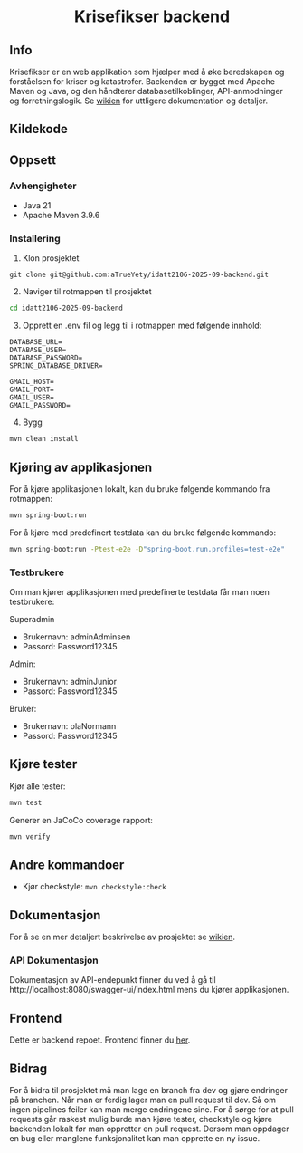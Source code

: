 <h1 align="center">Krisefikser backend</h1>

## Info
Krisefikser er en web applikation som hjælper med å øke beredskapen og forståelsen for kriser og katastrofer. Backenden er bygget med Apache Maven og Java, og den håndterer databasetilkoblinger, API-anmodninger og forretningslogik. Se [wikien](https://github.com/aTrueYety/idatt2106-2025-09-backend/wiki) for uttligere dokumentation og detaljer.

## Kildekode

## Oppsett
### Avhengigheter
- Java 21
- Apache Maven 3.9.6


### Installering
1. Klon prosjektet
```
git clone git@github.com:aTrueYety/idatt2106-2025-09-backend.git
```

2. Naviger til rotmappen til prosjektet
```bash
cd idatt2106-2025-09-backend
```

3. Opprett en .env fil og legg til i rotmappen med følgende innhold:
```env
DATABASE_URL=
DATABASE_USER=
DATABASE_PASSWORD=
SPRING_DATABASE_DRIVER=

GMAIL_HOST=
GMAIL_PORT=
GMAIL_USER=
GMAIL_PASSWORD=
```

4. Bygg
```bash
mvn clean install
```

## Kjøring av applikasjonen
For å kjøre applikasjonen lokalt, kan du bruke følgende kommando fra rotmappen:
```bash
mvn spring-boot:run
```

For å kjøre med predefinert testdata kan du bruke følgende kommando:
```bash
mvn spring-boot:run -Ptest-e2e -D"spring-boot.run.profiles=test-e2e"
```

### Testbrukere
Om man kjører applikasjonen med predefinerte testdata får man noen testbrukere:

Superadmin
- Brukernavn: adminAdminsen
- Passord: Password12345

Admin:
- Brukernavn: adminJunior
- Passord: Password12345

Bruker:
- Brukernavn: olaNormann
- Passord: Password12345

## Kjøre tester
Kjør alle tester:
```bash
mvn test
```
Generer en JaCoCo coverage rapport:
```bash
mvn verify
```

## Andre kommandoer
- Kjør checkstyle: `mvn checkstyle:check`

## Dokumentasjon
For å se en mer detaljert beskrivelse av prosjektet se [wikien](https://github.com/aTrueYety/idatt2106-2025-09-backend/wiki).

### API Dokumentasjon
Dokumentasjon av API-endepunkt finner du ved å gå til http://localhost:8080/swagger-ui/index.html mens du kjører applikasjonen.

## Frontend
Dette er backend repoet. Frontend finner du [her](https://github.com/nikolaitandberg/idatt2106-2025-09-frontend).

## Bidrag
For å bidra til prosjektet må man lage en branch fra dev og gjøre endringer på branchen. Når man er ferdig lager man
en pull request til dev. Så om ingen pipelines feiler kan man merge endringene sine. For å sørge for at pull requests 
går raskest mulig burde man kjøre tester, checkstyle og kjøre backenden lokalt før man oppretter en pull request. Dersom 
man oppdager en bug eller manglene funksjonalitet kan man opprette en ny issue.
